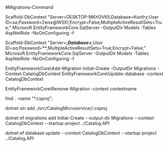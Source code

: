 
#Migrations-Command

Scaffold-DbContext "Server=DESKTOP-MKH3V65;Database=Koofry;User ID=sa;Password=2wsx@WSX!;Encrypt=False;MultipleActiveResultSets=True;" Microsoft.EntityFrameworkCore.SqlServer -OutputDir Models -Tables AspNetRole -NoOnConfiguring -f

Scaffold-DbContext "Server=****;Database=***;User ID=sa;Password=***;MultipleActiveResultSets=True;Encrypt=False;" Microsoft.EntityFrameworkCore.SqlServer -OutputDir Models -Tables AspNetRole -NoOnConfiguring -f

EntityFrameworkCore\Add-Migration Initial-Create -OutputDir Migrations -Context CatalogDbContext
EntityFrameworkCore\Update-database -context CatalogDbContext

EntityFrameworkCore\Remove-Migration -context contextname


find . -name "*.csproj";

dotnet sln add ./src/CatalogMicroservice/*/*.csproj

dotnet ef migrations add Initial-Create --output-dir Migrations --context CatalogDbContext --startup-project ../Catalog.API 

dotnet ef database update --context CatalogDbContext --startup-project ../Catalog.API
